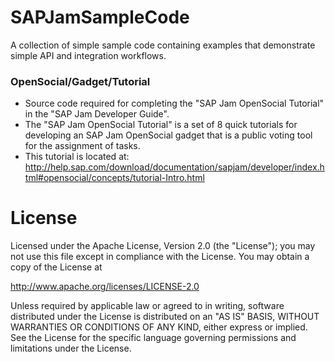 # SAPJamSampleCode
A collection of simple sample code containing examples that demonstrate simple API and integration workflows.

### OpenSocial/Gadget/Tutorial
* Source code required for completing the "SAP Jam OpenSocial Tutorial" in the "SAP Jam Developer Guide".
* The "SAP Jam OpenSocial Tutorial" is a set of 8 quick tutorials for developing an SAP Jam OpenSocial gadget that is a public voting tool for the assignment of tasks.
* This tutorial is located at: http://help.sap.com/download/documentation/sapjam/developer/index.html#opensocial/concepts/tutorial-Intro.html

# License
Licensed under the Apache License, Version 2.0 (the "License");
you may not use this file except in compliance with the License.
You may obtain a copy of the License at

   http://www.apache.org/licenses/LICENSE-2.0

Unless required by applicable law or agreed to in writing, software
distributed under the License is distributed on an "AS IS" BASIS,
WITHOUT WARRANTIES OR CONDITIONS OF ANY KIND, either express or implied.
See the License for the specific language governing permissions and
limitations under the License.
